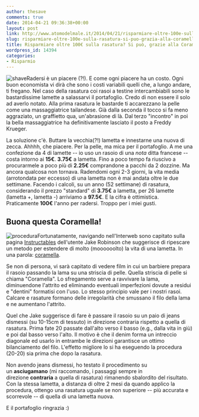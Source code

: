 ```yaml
---
author: thesave
comments: true
date: 2014-04-21 09:36:38+00:00
layout: post
link: http://www.atomodelmale.it/2014/04/21/risparmiare-oltre-100e-sulla-rasatura-si-puo-grazia-alla-coramella/
slug: risparmiare-oltre-100e-sulla-rasatura-si-puo-grazia-alla-coramella
title: Risparmiare oltre 100€ sulla rasatura? Si può, grazie alla Coramella!
wordpress_id: 14394
categories:
- Risparmio
---
```


![shave](http://www.atomodelmale.it/wp-content/uploads/2014/04/shave-300x176.jpg)Radersi è un piacere (?!). E come ogni piacere ha un costo. Ogni buon economista vi dirà che sono i costi variabili quelli che, a lungo andare, ti fregano. Nel caso della rasatura coi rasoi a testine intercambiabili sono le bastardissime lamette a salassarvi il portafoglio. Credo di non essere il solo ad averlo notato. Alla prima rasatura le bastarde ti accarezzano la pelle come una massaggiatrice tailandese. Già dalla seconda il tocco si fa meno aggraziato, un graffietto qua, un'abrasione di là. Dal terzo "incontro" in poi la bella massaggiatrice ha definitivamente lasciato il posto a Freddy Krueger.

La soluzione c'è. Buttare la vecchia(?!) lametta e innestarne una nuova di zecca. Ahhhh, che piacere. Per la pelle, ma mica per il portafoglio. A me una confezione da 4 di lamette -- io uso un rasoio di una _nota_ ditta francese -- costa intorno ai **15€**. **3.75€** a lametta. Fino a poco tempo fa riuscivo a procurarmele a poco più di **2.25€** comprandone a pacchi da 2 dozzine. Ma ancora qualcosa non tornava. Radendomi ogni 2-3 giorni, la vita media (arrotondata per eccesso) di una lametta non è mai andata oltre le due settimane. Facendo i calcoli, su un anno (52 settimane) di rasatura, considerando il prezzo "standard" di **3.75€** a lametta, per 26 lamette (lametta +, lametta -) arriviamo a **97.5€**. E la cifra è ottimistica.
Praticamente **100€** l'anno per radersi. Troppo per i miei gusti.





## Buona questa Coramella!


![procedura](http://www.atomodelmale.it/wp-content/uploads/2014/04/procedura-209x300.jpg)Fortunatamente, navigando nell'Interweb sono capitato sulla pagina [Instructables](http://www.instructables.com/id/How-to-extend-the-life-of-your-Razor-Blade-keeping/) dell'utente Jake Robinson che suggerisce di ripescare un metodo per estendere di molto (moooooolto) la vita di una lametta. In una parola: [coramella](http://it.wikipedia.org/wiki/Coramella).

Se non di persona, vi sarà capitato di vedere film in cui un barbiere prepara il rasoio passando la lama su una striscia di pelle. Quella striscia di pelle si chiama "Coramella". Lo sfregamento serve a ravvivare la lama, diminuendone l'attrito ed eliminando eventuali imperfezioni dovute a residui e "dentini" formatisi con l'uso. Lo stesso principio vale per i nostri rasoi. Calcare e rasature formano delle irregolarità che smussano il filo della lama e ne aumentano l'attrito.

Quel che Jake suggerisce di fare è passare il rasoio su un paio di jeans dismessi (su 10-15cm di tessuto) in direzione contraria rispetto a quella di rasatura. Prima fate 20 passate dall'alto verso il basso (e.g., dalla vita in giù) e poi dal basso verso l'alto. Il motivo è che il denim forma un intreccio diagonale ed usarlo in entrambe le direzioni garantisce un ottimo bilanciamento del filo. L'effetto migliore lo si ha eseguendo la procedura (20-20) sia prima che dopo la rasatura.

Non avendo jeans dismessi, ho testato il procedimento su un **asciugamano** (mi raccomando, i passaggi sempre in direzione **contraria** a quella di rasatura) rimanendo sbalordito del risultato. Con la stessa lametta, a distanza di oltre 2 mesi da quando applico la procedura, ottengo una rasatura uguale se non superiore -- più accurata e scorrevole -- di quella di una lametta nuova.

E il portafoglio ringrazia :)
